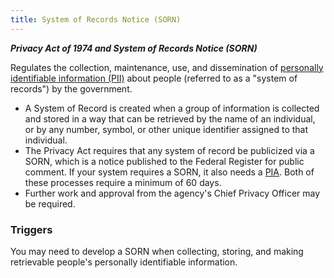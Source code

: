 ```yaml
---
title: System of Records Notice (SORN)
---
```


***Privacy Act of 1974 and System of Records Notice (SORN)***

Regulates the collection, maintenance, use, and dissemination of [personally identifiable information (PII)](../pii/) about people (referred to as a "system of records") by the government.

* A System of Record is created when a group of information is collected and stored in a way that can be retrieved by the name of an individual, or by any number, symbol, or other unique identifier assigned to that individual.
* The Privacy Act requires that any system of record be publicized via a SORN, which is a notice published to the Federal Register for public comment. If your system requires a SORN, it also needs a [PIA](../pia/). Both of these processes require a minimum of 60 days.
* Further work and approval from the agency's Chief Privacy Officer may be required.

### Triggers

You may need to develop a SORN when collecting, storing, and making retrievable people's personally identifiable information.

